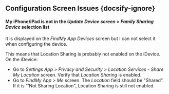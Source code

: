 ## Configuration Screen Issues  {docsify-ignore}



#### My iPhone/iPad is not in the *Update Device screen > Family Sharing Device* selection list

It is displayed on the *FindMy App Devices* screen but I can not select it when configuring the device.

This means that Location Sharing is probably not enabled on the iDevice. On the iDevice:
- Go to *Settings App > Privacy and Security > Location Services - Share My Location* screen. Verify that *Location Sharing* is enabled.
- Go to *FindMy App > Me* screen.  The *Location* field should be "Shared". If it is "‘Not Sharing Location", Location Sharing is still not enabled.

